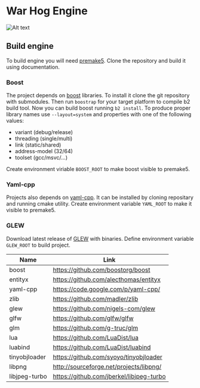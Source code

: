 # War Hog Engine
![Alt text](https://bitbucket-assetroot.s3.amazonaws.com/c/photos/2014/Mar/06/warhog-engine-logo-3151599318-1_avatar.png)

## Build engine
To build engine you will need [premake5](https://bitbucket.org/premake/premake-dev). Clone the repository and build it using documentation.

### Boost
The project depends on [boost](https://github.com/boostorg/boost) libraries. To install it clone the git repository with submodules. Then run ```boostrap``` for your target platform to compile b2 build tool. Now you can build boost running ```b2 install```. To produce proper library names use ```--layout=system``` and properties with one of the following values:

* variant (debug/release)
* threading (single/multi)
* link (static/shared)
* address-model (32/64)
* toolset (gcc/msvc/...)

Create environment viriable ```BOOST_ROOT``` to make boost visible to premake5.

### Yaml-cpp
Projects also depends on [yaml-cpp](https://code.google.com/p/yaml-cpp/). It can be installed by cloning repositary and running cmake utility. Create environment variable ```YAML_ROOT``` to make it visible to premake5.

### GLEW
Download latest release of [GLEW](http://sourceforge.net/projects/glew/files/glew/) with binaries. Define environment variable ```GLEW_ROOT``` to build project.

Name | Link
-----|------
boost | https://github.com/boostorg/boost
entityx | https://github.com/alecthomas/entityx
yaml-cpp | https://code.google.com/p/yaml-cpp/
zlib | https://github.com/madler/zlib
glew | https://github.com/nigels-com/glew
glfw | https://github.com/glfw/glfw
glm | https://github.com/g-truc/glm
lua | https://github.com/LuaDist/lua
luabind	| https://github.com/LuaDist/luabind
tinyobjloader | https://github.com/syoyo/tinyobjloader
libpng | http://sourceforge.net/projects/libpng/
libjpeg-turbo | https://github.com/jberkel/libjpeg-turbo